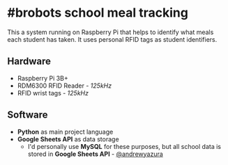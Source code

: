 # #brobots school meal tracking

This a system running on Raspberry Pi that helps to identify what meals each student has taken. It uses personal RFID tags as student identifiers.

## Hardware

- Raspberry Pi 3B+
- RDM6300 RFID Reader - _125kHz_
- RFID wrist tags - _125kHz_

## Software

- **Python** as main project language
- **Google Sheets API** as data storage
  - I'd personally use **MySQL** for these purposes, but all school data is stored in **Google Sheets API** - [@andrewyazura](https://github.com/andrewyazura)
